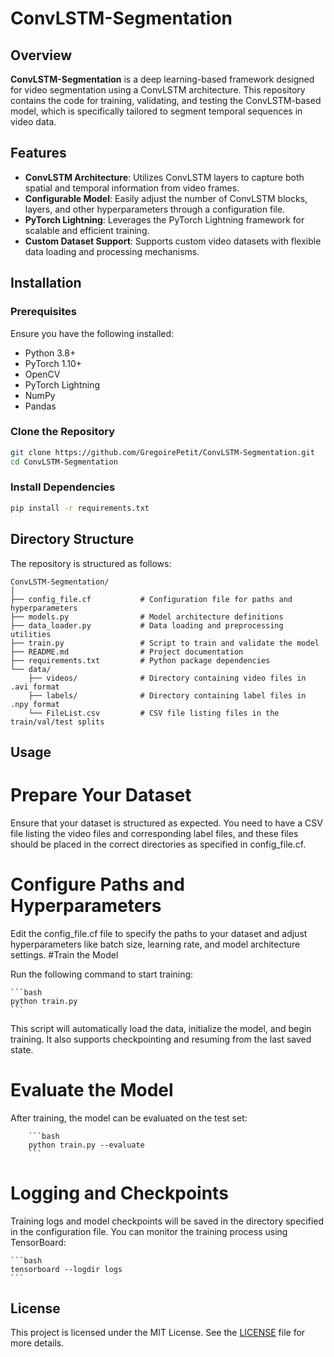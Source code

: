 # ConvLSTM-Segmentation

## Overview

**ConvLSTM-Segmentation** is a deep learning-based framework designed for video segmentation using a ConvLSTM architecture. This repository contains the code for training, validating, and testing the ConvLSTM-based model, which is specifically tailored to segment temporal sequences in video data.

## Features

- **ConvLSTM Architecture**: Utilizes ConvLSTM layers to capture both spatial and temporal information from video frames.
- **Configurable Model**: Easily adjust the number of ConvLSTM blocks, layers, and other hyperparameters through a configuration file.
- **PyTorch Lightning**: Leverages the PyTorch Lightning framework for scalable and efficient training.
- **Custom Dataset Support**: Supports custom video datasets with flexible data loading and processing mechanisms.

## Installation

### Prerequisites

Ensure you have the following installed:

- Python 3.8+
- PyTorch 1.10+
- OpenCV
- PyTorch Lightning
- NumPy
- Pandas

### Clone the Repository

```bash
git clone https://github.com/GregoirePetit/ConvLSTM-Segmentation.git
cd ConvLSTM-Segmentation
```

### Install Dependencies

```bash
pip install -r requirements.txt
```

## Directory Structure

The repository is structured as follows:

```
ConvLSTM-Segmentation/
│
├── config_file.cf           # Configuration file for paths and hyperparameters
├── models.py                # Model architecture definitions
├── data_loader.py           # Data loading and preprocessing utilities
├── train.py                 # Script to train and validate the model
├── README.md                # Project documentation
├── requirements.txt         # Python package dependencies
└── data/
    ├── videos/              # Directory containing video files in .avi format
    ├── labels/              # Directory containing label files in .npy format
    └── FileList.csv         # CSV file listing files in the train/val/test splits
```

## Usage
# Prepare Your Dataset

Ensure that your dataset is structured as expected. You need to have a CSV file listing the video files and corresponding label files, and these files should be placed in the correct directories as specified in config_file.cf.
# Configure Paths and Hyperparameters

Edit the config_file.cf file to specify the paths to your dataset and adjust hyperparameters like batch size, learning rate, and model architecture settings.
#Train the Model

Run the following command to start training:
    
    ```bash
    python train.py
    ```

This script will automatically load the data, initialize the model, and begin training. It also supports checkpointing and resuming from the last saved state.
# Evaluate the Model

After training, the model can be evaluated on the test set:
    
        ```bash
        python train.py --evaluate
        ```

# Logging and Checkpoints

Training logs and model checkpoints will be saved in the directory specified in the configuration file. You can monitor the training process using TensorBoard:
    
    ```bash
    tensorboard --logdir logs
    ```

## License

This project is licensed under the MIT License. See the [LICENSE](LICENSE) file for more details.
